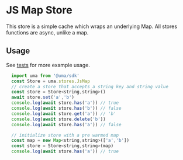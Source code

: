 # JS Map Store

This store is a simple cache which wraps an underlying Map. All stores functions are async, unlike a map.

## Usage

See [tests](./store.test.ts) for more example usage.

```js
  import uma from '@uma/sdk'
  const Store = uma.stores.JsMap
  // create a store that accepts a string key and string value
  const store = Store<string,string>()
  await store.set('a','b')
  console.log(await store.has('a')) // true
  console.log(await store.has('b')) // false
  console.log(await store.get('a')) // 'b'
  console.log(await store.delete('b'))
  console.log(await store.has('a')) // false

  // initialize store with a pre warmed map
  const map = new Map<string,string>(['a','b'])
  const store = Store<string,string>(map)
  console.log(await store.has('a')) // true
```
